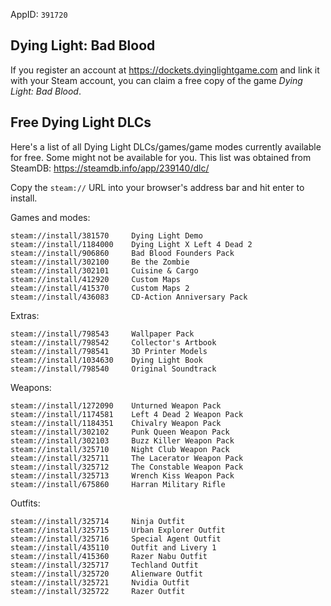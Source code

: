 AppID: `391720`

Dying Light: Bad Blood
----------------------

If you register an account at https://dockets.dyinglightgame.com and link it with
your Steam account, you can claim a free copy of the game _Dying Light: Bad Blood_.


Free Dying Light DLCs
---------------------

Here's a list of all Dying Light DLCs/games/game modes currently available for free. Some might not be available for you.
This list was obtained from SteamDB: https://steamdb.info/app/239140/dlc/

Copy the `steam://` URL into your browser's address bar and hit enter to install.

Games and modes:
```
steam://install/381570     Dying Light Demo
steam://install/1184000    Dying Light X Left 4 Dead 2
steam://install/906860     Bad Blood Founders Pack
steam://install/302100     Be the Zombie
steam://install/302101     Cuisine & Cargo
steam://install/412920     Custom Maps
steam://install/415370     Custom Maps 2
steam://install/436083     CD-Action Anniversary Pack
```

Extras:
```
steam://install/798543     Wallpaper Pack
steam://install/798542     Collector's Artbook
steam://install/798541     3D Printer Models
steam://install/1034630    Dying Light Book
steam://install/798540     Original Soundtrack
```

Weapons:
```
steam://install/1272090    Unturned Weapon Pack
steam://install/1174581    Left 4 Dead 2 Weapon Pack
steam://install/1184351    Chivalry Weapon Pack
steam://install/302102     Punk Queen Weapon Pack
steam://install/302103     Buzz Killer Weapon Pack
steam://install/325710     Night Club Weapon Pack
steam://install/325711     The Lacerator Weapon Pack
steam://install/325712     The Constable Weapon Pack
steam://install/325713     Wrench Kiss Weapon Pack
steam://install/675860     Harran Military Rifle
```

Outfits:
```
steam://install/325714     Ninja Outfit
steam://install/325715     Urban Explorer Outfit
steam://install/325716     Special Agent Outfit
steam://install/435110     Outfit and Livery 1
steam://install/415360     Razer Nabu Outfit
steam://install/325717     Techland Outfit
steam://install/325720     Alienware Outfit
steam://install/325721     Nvidia Outfit
steam://install/325722     Razer Outfit
```

